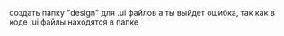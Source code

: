 создать папку "design" для .ui файлов
а ты выйдет ошибка, так как в коде .ui файлы находятся в папке
